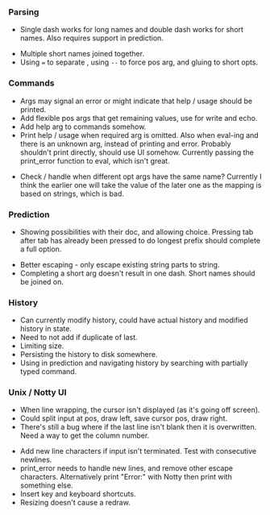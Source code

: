 ### Parsing
* Single dash works for long names and double dash works for short names. Also requires support in prediction.
- Multiple short names joined together.
- Using `=` to separate , using `--` to force pos arg, and gluing to short opts.

### Commands
* Args may signal an error or might indicate that help / usage should be printed.
* Add flexible pos args that get remaining values, use for write and echo.
* Add help arg to commands somehow.
* Print help / usage when required arg is omitted. Also when eval-ing and there is an unknown arg, instead of printing and error. Probably shouldn't print directly, should use UI somehow. Currently passing the print_error function to eval, which isn't great.
- Check / handle when different opt args have the same name? Currently I think the earlier one will take the value of the later one as the mapping is based on strings, which is bad.

### Prediction
* Showing possibilities with their doc, and allowing choice. Pressing tab after tab has already been pressed to do longest prefix should complete a full option.
- Better escaping - only escape existing string parts to string.
- Completing a short arg doesn't result in one dash. Short names should be joined on.

### History
- Can currently modify history, could have actual history and modified history in state.
- Need to not add if duplicate of last.
- Limiting size.
- Persisting the history to disk somewhere.
- Using in prediction and navigating history by searching with partially typed command.

### Unix / Notty UI
* When line wrapping, the cursor isn't displayed (as it's going off screen).
* Could split input at pos, draw left, save cursor pos, draw right.
* There's still a bug where if the last line isn't blank then it is overwritten. Need a way to get the column number.
- Add new line characters if input isn't terminated. Test with consecutive newlines.
- print_error needs to handle new lines, and remove other escape characters. Alternatively print "Error:" with Notty then print with something else.
- Insert key and keyboard shortcuts.
- Resizing doesn't cause a redraw.
